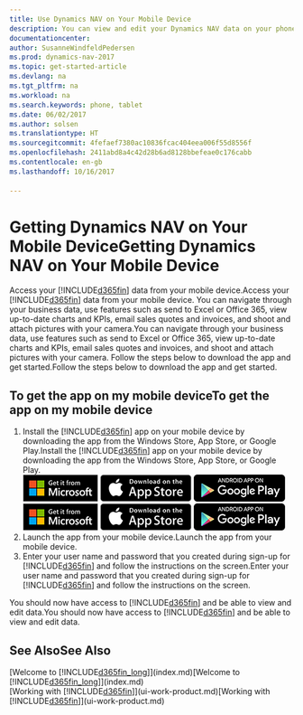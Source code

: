 ```yaml
---
title: Use Dynamics NAV on Your Mobile Device
description: You can view and edit your Dynamics NAV data on your phone or tablet.
documentationcenter: 
author: SusanneWindfeldPedersen
ms.prod: dynamics-nav-2017
ms.topic: get-started-article
ms.devlang: na
ms.tgt_pltfrm: na
ms.workload: na
ms.search.keywords: phone, tablet
ms.date: 06/02/2017
ms.author: solsen
ms.translationtype: HT
ms.sourcegitcommit: 4fefaef7380ac10836fcac404eea006f55d8556f
ms.openlocfilehash: 2411abd8a4c42d28b6ad8128bbefeae0c176cabb
ms.contentlocale: en-gb
ms.lasthandoff: 10/16/2017

---
```


# <a name="getting-dynamics-nav-on-your-mobile-device"></a><span data-ttu-id="84fa3-103">Getting Dynamics NAV on Your Mobile Device</span><span class="sxs-lookup"><span data-stu-id="84fa3-103">Getting Dynamics NAV on Your Mobile Device</span></span>
<span data-ttu-id="84fa3-104">Access your [!INCLUDE[d365fin](includes/d365fin_md.md)] data from your mobile device.</span><span class="sxs-lookup"><span data-stu-id="84fa3-104">Access your [!INCLUDE[d365fin](includes/d365fin_md.md)] data from your mobile device.</span></span> <span data-ttu-id="84fa3-105">You can navigate through your business data, use features such as send to Excel or Office 365, view up-to-date charts and KPIs, email sales quotes and invoices, and shoot and attach pictures with your camera.</span><span class="sxs-lookup"><span data-stu-id="84fa3-105">You can navigate through your business data, use features such as send to Excel or Office 365, view up-to-date charts and KPIs, email sales quotes and invoices, and shoot and attach pictures with your camera.</span></span> <span data-ttu-id="84fa3-106">Follow the steps below to download the app and get started.</span><span class="sxs-lookup"><span data-stu-id="84fa3-106">Follow the steps below to download the app and get started.</span></span>

## <a name="to-get-the-app-on-my-mobile-device"></a><span data-ttu-id="84fa3-107">To get the app on my mobile device</span><span class="sxs-lookup"><span data-stu-id="84fa3-107">To get the app on my mobile device</span></span>
1. <span data-ttu-id="84fa3-108">Install the [!INCLUDE[d365fin](includes/d365fin_md.md)] app on your mobile device by downloading the app from the Windows Store, App Store, or Google Play.</span><span class="sxs-lookup"><span data-stu-id="84fa3-108">Install the [!INCLUDE[d365fin](includes/d365fin_md.md)] app on your mobile device by downloading the app from the Windows Store, App Store, or Google Play.</span></span>  
<span data-ttu-id="84fa3-109">[![Windows Store](./media/install-mobile-app/windowsstore.png)](http://go.microsoft.com/fwlink/?LinkId=734848)
[![App Store](./media/install-mobile-app/appstore.png)](http://go.microsoft.com/fwlink/?LinkId=734847) [![Google Play](./media/install-mobile-app/googleplay.png)](http://go.microsoft.com/fwlink/?LinkId=734849)</span><span class="sxs-lookup"><span data-stu-id="84fa3-109">[![Windows Store](./media/install-mobile-app/windowsstore.png)](http://go.microsoft.com/fwlink/?LinkId=734848)
[![App Store](./media/install-mobile-app/appstore.png)](http://go.microsoft.com/fwlink/?LinkId=734847) [![Google Play](./media/install-mobile-app/googleplay.png)](http://go.microsoft.com/fwlink/?LinkId=734849)</span></span>  
2. <span data-ttu-id="84fa3-110">Launch the app from your mobile device.</span><span class="sxs-lookup"><span data-stu-id="84fa3-110">Launch the app from your mobile device.</span></span>
3. <span data-ttu-id="84fa3-111">Enter your user name and password that you created during sign-up for [!INCLUDE[d365fin](includes/d365fin_md.md)] and follow the instructions on the screen.</span><span class="sxs-lookup"><span data-stu-id="84fa3-111">Enter your user name and password that you created during sign-up for [!INCLUDE[d365fin](includes/d365fin_md.md)] and follow the instructions on the screen.</span></span>

<span data-ttu-id="84fa3-112">You should now have access to [!INCLUDE[d365fin](includes/d365fin_md.md)] and be able to view and edit data.</span><span class="sxs-lookup"><span data-stu-id="84fa3-112">You should now have access to [!INCLUDE[d365fin](includes/d365fin_md.md)] and be able to view and edit data.</span></span>

## <a name="see-also"></a><span data-ttu-id="84fa3-113">See Also</span><span class="sxs-lookup"><span data-stu-id="84fa3-113">See Also</span></span>
<span data-ttu-id="84fa3-114">[Welcome to [!INCLUDE[d365fin_long](includes/d365fin_long_md.md)]](index.md)</span><span class="sxs-lookup"><span data-stu-id="84fa3-114">[Welcome to [!INCLUDE[d365fin_long](includes/d365fin_long_md.md)]](index.md)</span></span>  
<span data-ttu-id="84fa3-115">[Working with [!INCLUDE[d365fin](includes/d365fin_md.md)]](ui-work-product.md)</span><span class="sxs-lookup"><span data-stu-id="84fa3-115">[Working with [!INCLUDE[d365fin](includes/d365fin_md.md)]](ui-work-product.md)</span></span>  


